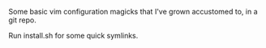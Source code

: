 Some basic vim configuration magicks that I've grown accustomed to, in a git repo.

Run install.sh for some quick symlinks.
